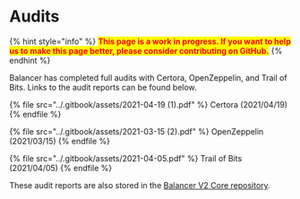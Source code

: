 # Audits

{% hint style="info" %}
<mark style="color:red;">**This page is a work in progress. If you want to help us to make this page better, please consider contributing on GitHub.**</mark>
{% endhint %}

Balancer has completed full audits with Certora, OpenZeppelin, and Trail of Bits. Links to the audit reports can be found below.

{% file src="../.gitbook/assets/2021-04-19 (1).pdf" %}
Certora (2021/04/19)
{% endfile %}

{% file src="../.gitbook/assets/2021-03-15 (2).pdf" %}
OpenZeppelin (2021/03/15)
{% endfile %}

{% file src="../.gitbook/assets/2021-04-05.pdf" %}
Trail of Bits (2021/04/05)
{% endfile %}

These audit reports are also stored in the [Balancer V2 Core repository](https://github.com/balancer-labs/balancer-core-v2/tree/master/audits).
